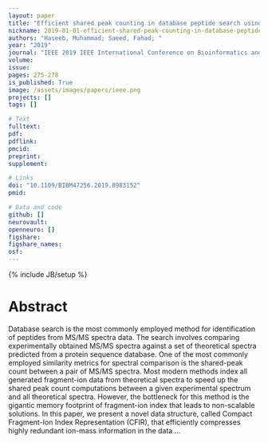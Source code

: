 ```yaml
---
layout: paper
title: "Efficient shared peak counting in database peptide search using compact data structure for fragment-ion index"
nickname: 2019-01-01-efficient-shared-peak-counting-in-database-peptide-search-using-compact-data-structure-for-fragment-ion-index
authors: "Haseeb, Muhammad; Saeed, Fahad; "
year: "2019"
journal: "IEEE 2019 IEEE International Conference on Bioinformatics and Biomedicine (BIBM)"
volume: 
issue:
pages: 275-278
is_published: True
image: /assets/images/papers/ieee.png
projects: []
tags: []

# Text
fulltext:
pdf:
pdflink:
pmcid:
preprint: 
supplement:

# Links
doi: "10.1109/BIBM47256.2019.8983152"
pmid:

# Data and code
github: []
neurovault:
openneuro: []
figshare:
figshare_names:
osf:
---
```

{% include JB/setup %}

# Abstract

Database search is the most commonly employed method for identification of peptides from MS/MS spectra data. The search involves comparing experimentally obtained MS/MS spectra against a set of theoretical spectra predicted from a protein sequence database. One of the most commonly employed similarity metrics for spectral comparison is the shared-peak count between a pair of MS/MS spectra. Most modern methods index all generated fragment-ion data from theoretical spectra to speed up the shared peak count computations between a given experimental spectrum and all theoretical spectra. However, the bottleneck for this method is the gigantic memory footprint of fragment-ion index that leads to non-scalable solutions. In this paper, we present a novel data structure, called Compact Fragment-Ion Index Representation (CFIR), that efficiently compresses highly redundant ion-mass information in the data …
